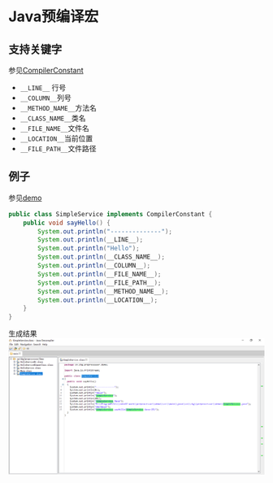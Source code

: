 # Java预编译宏
## 支持关键字
参见[CompilerConstant](interfaces\src\main\java\cn\zhg\preprocessor\inter\CompilerConstant.java)
* `__LINE__` 行号
* `__COLUMN__`列号
* `__METHOD_NAME__`方法名
* `__CLASS_NAME__`类名
* `__FILE_NAME__`文件名
* `__LOCATION__`当前位置
* `__FILE_PATH__`文件路径
## 例子
参见[demo](demo)
```java
public class SimpleService implements CompilerConstant {
    public void sayHello() {
        System.out.println("--------------");
        System.out.println(__LINE__);
        System.out.println("Hello");
        System.out.println(__CLASS_NAME__);
        System.out.println(__COLUMN__);
        System.out.println(__FILE_NAME__);
        System.out.println(__FILE_PATH__);
        System.out.println(__METHOD_NAME__);
        System.out.println(__LOCATION__);
    }
}
```
生成结果
![截图](screenshot.PNG)